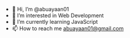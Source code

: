 - 👋 Hi, I’m @abuayaan01
- 👀 I’m interested in Web Development
- 🌱 I’m currently learning JavaScript
- 📫 How to reach me abuayaan01@gmail.com

<!---
abuayaan01/abuayaan01 is a ✨ special ✨ repository because its `README.md` (this file) appears on your GitHub profile.
You can click the Preview link to take a look at your changes.
--->
